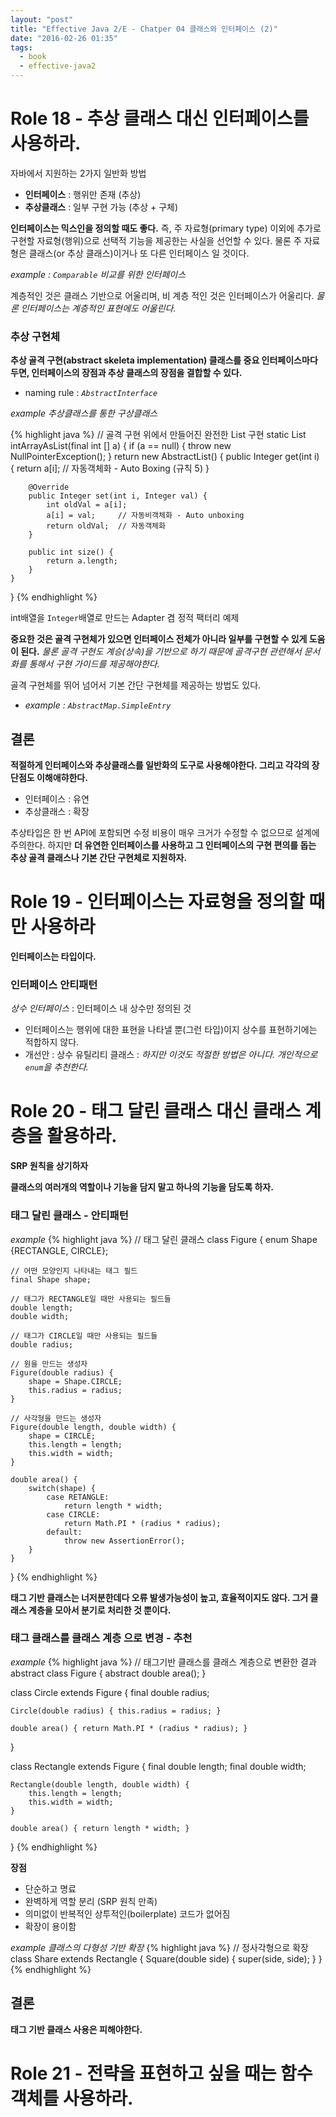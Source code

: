 ```yaml
---
layout: "post"
title: "Effective Java 2/E - Chatper 04 클래스와 인터페이스 (2)"
date: "2016-02-26 01:35"
tags:
  - book
  - effective-java2
---
```


# Role 18 - 추상 클래스 대신 인터페이스를 사용하라.

자바에서 지원하는 2가지 일반화 방법

- **인터페이스** : 행위만 존재 (추상)
- **추상클래스** : 일부 구현 가능 (추상 + 구체)

**인터페이스는 믹스인을 정의할 때도 좋다.**
즉, 주 자료형(primary type) 이외에 추가로 구현할 자료형(행위)으로 선택적 기능을 제공한는 사실을 선언할 수 있다.
물론 주 자료형은 클래스(or 추상 클래스)이거나 또 다른 인터페이스 일 것이다.

*example : `Comparable` 비교를 위한 인터페이스*

계층적인 것은 클래스 기반으로 어울리며, 비 계층 적인 것은 인터페이스가 어울리다.
*물론 인터페이스는 계층적인 표현에도 어울린다.*

### 추상 구현체
**추상 골격 구현(abstract skeleta implementation) 클래스를 중요 인터페이스마다 두면, 인터페이스의 장점과 추상 클래스의 장점을 결합할 수 있다.**

- naming rule : *`AbstractInterface`*

*example 추상클래스를 통한 구상클래스*

{% highlight java %}
// 골격 구현 위에서 만들어진 완전한 List 구현
static List<Integer> intArrayAsList(final int [] a) {
    if (a == null) {
        throw new NullPointerException();
    }
    return new AbstractList<Integer>() {
        public Integer get(int i) {
            return a[i];    // 자동객체화 - Auto Boxing (규칙 5)
        }

        @Override
        public Integer set(int i, Integer val) {
            int oldVal = a[i];
            a[i] = val;     // 자동비객체화 - Auto unboxing
            return oldVal;  // 자동객체화
        }

        public int size() {
            return a.length;
        }
    }
}
{% endhighlight %}

int배열을 `Integer`배열로 만드는 Adapter 겸 정적 팩터리 예제

**중요한 것은 골격 구현체가 있으면 인터페이스 전체가 아니라 일부를 구현할 수 있게 도움이 된다.**
*물론 골격 구현도 계승(상속)을 기반으로 하기 때문에 골격구현 관련해서 문서화를 통해서 구현 가이드를 제공해야한다.*

골격 구현체를 뛰어 넘어서 기본 간단 구현체를 제공하는 방법도 있다.

- *example : `AbstractMap.SimpleEntry`*

## 결론

**적절하게 인터페이스와 추상클래스를 일반화의 도구로 사용해야한다. 그리고 각각의 장단점도 이해애햐한다.**

- 인터페이스 : 유연
- 추상클래스 : 확장

추상타입은 한 번 API에 포함되면 수정 비용이 매우 크거가 수정할 수 없으므로 설계에 주의한다. 하지만
**더 유연한 인터페이스를 사용하고 그 인터페이스의 구현 편의를 돕는 추상 골격 클래스나 기본 간단 구현체로 지원하자.**

# Role 19 - 인터페이스는 자료형을 정의할 때만 사용하라

**인터페이스는 타입이다.**

### 인터페이스 안티패턴

*상수 인터페이스* : 인터페이스 내 상수만 정의된 것

- 인터페이스는 행위에 대한 표현을 나타낼 뿐(그런 타입)이지 상수를 표현하기에는 적합하지 않다.
- 개선안 : 상수 유틸리티 클래스 : *하지만 이것도 적절한 방법은 아니다. 개인적으로 `enum`을 추천한다.*

# Role 20 - 태그 달린 클래스 대신 클래스 계층을 활용하라.

**SRP 원칙을 상기하자**

**클래스의 여러개의 역할이나 기능을 담지 말고 하나의 기능을 담도록 하자.**

### 태그 달린 클래스 - 안티패턴

*example*
{% highlight java %}
// 태그 달린 클래스
class Figure {
    enum Shape {RECTANGLE, CIRCLE};

    // 어떤 모양인지 나타내는 태그 필드
    final Shape shape;

    // 태그가 RECTANGLE일 때만 사용되는 필드들
    double length;
    double width;

    // 태그가 CIRCLE일 때만 사용되는 필드들
    double radius;

    // 원을 만드는 생성자
    Figure(double radius) {
        shape = Shape.CIRCLE;
        this.radius = radius;
    }

    // 사각형을 만드는 생성자
    Figure(double length, double width) {
        shape = CIRCLE;
        this.length = length;
        this.width = width;
    }

    double area() {
        switch(shape) {
            case RETANGLE:
                return length * width;
            case CIRCLE:
                return Math.PI * (radius * radius);
            default:
                throw new AssertionError();
        }
    }
}
{% endhighlight %}

**태그 기반 클래스는 너저분한데다 오류 발생가능성이 높고, 효율적이지도 않다. 그거 클래스 계층을 모아서 분기로 처리한 것 뿐이다.**

### 태그 클래스를 클래스 계층 으로 변경 - 추천

*example*
{% highlight java %}
// 태그기반 클래스를 클래스 계층으로 변환한 결과
abstract class Figure {
    abstract double area();
}

class Circle extends Figure {
    final double radius;

    Circle(double radius) { this.radius = radius; }

    double area() { return Math.PI * (radius * radius); }
}

class Rectangle extends Figure {
    final double length;
    final double width;

    Rectangle(double length, double width) {
        this.length = length;
        this.width = width;
    }

    double area() { return length * width; }
}
{% endhighlight %}

**장점**

- 단순하고 명료
- 완벽하게 역할 분리 (SRP 원칙 만족)
- 의미없이 반복적인 상투적인(boilerplate) 코드가 없어짐
- 확장이 용이함

*example 클래스의 다형성 기반 확장*
{% highlight java %}
// 정사각형으로 확장
class Share extends Rectangle {
    Square(double side) {
        super(side, side);
    }
}
{% endhighlight %}

## 결론

**태그 기반 클래스 사용은 피해야한다.**

# Role 21 - 전략을 표현하고 싶을 때는 함수 객체를 사용하라.

